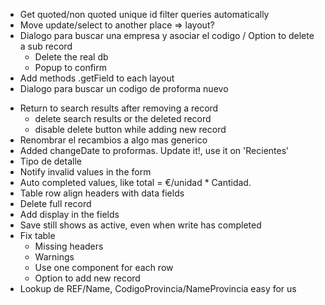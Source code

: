 - Get quoted/non quoted unique id filter queries automatically
- Move update/select to another place => layout?
- Dialogo para buscar una empresa y asociar el codigo
/ Option to delete a sub record
  + Delete the real db
  - Popup to confirm
- Add methods .getField to each layout
- Dialogo para buscar un codigo de proforma nuevo

+ Return to search results after removing a record
  + delete search results or the deleted record
  + disable delete button while adding new record
+ Renombrar el recambios a algo mas generico
+ Added changeDate to proformas. Update it!, use it on 'Recientes'
+ Tipo de detalle
+ Notify invalid values in the form
+ Auto completed values, like total = €/unidad * Cantidad.
+ Table row align headers with data fields
+ Delete full record
+ Add display in the fields
+ Save still shows as active, even when write has completed
+ Fix table 
  + Missing headers
  + Warnings
  + Use one component for each row
  + Option to add new record
+ Lookup de REF/Name, CodigoProvincia/NameProvincia easy for us
